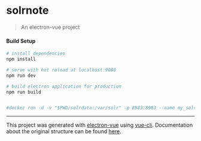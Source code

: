 # solrnote

> An electron-vue project

#### Build Setup

``` bash
# install dependencies
npm install

# serve with hot reload at localhost:9080
npm run dev

# build electron application for production
npm run build


#docker run -d -v "$PWD/solrdata:/var/solr" -p 8983:8983 --name my_solr solr:8 solr-precreate solrNote

```

---

This project was generated with [electron-vue](https://github.com/SimulatedGREG/electron-vue) using [vue-cli](https://github.com/vuejs/vue-cli). Documentation about the original structure can be found [here](https://simulatedgreg.gitbooks.io/electron-vue/content/index.html).
